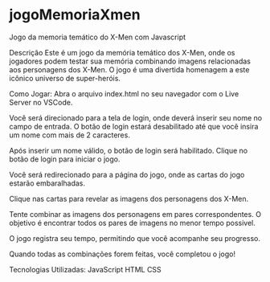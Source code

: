 # jogoMemoriaXmen
Jogo da memoria temático do X-Men com Javascript

Descrição
Este é um jogo da memória temático dos X-Men, onde os jogadores podem testar sua memória combinando imagens relacionadas aos personagens dos X-Men. O jogo é uma divertida homenagem a este icônico universo de super-heróis.

Como Jogar:
Abra o arquivo index.html no seu navegador com o Live Server no VSCode.

Você será direcionado para a tela de login, onde deverá inserir seu nome no campo de entrada. O botão de login estará desabilitado até que você insira um nome com mais de 2 caracteres.

Após inserir um nome válido, o botão de login será habilitado. Clique no botão de login para iniciar o jogo.

Você será redirecionado para a página do jogo, onde as cartas do jogo estarão embaralhadas.

Clique nas cartas para revelar as imagens dos personagens dos X-Men.

Tente combinar as imagens dos personagens em pares correspondentes. O objetivo é encontrar todos os pares de imagens no menor tempo possivel.

O jogo registra seu tempo, permitindo que você acompanhe seu progresso.

Quando todas as combinações forem feitas, você completou o jogo!

Tecnologias Utilizadas:
JavaScript
HTML
CSS
